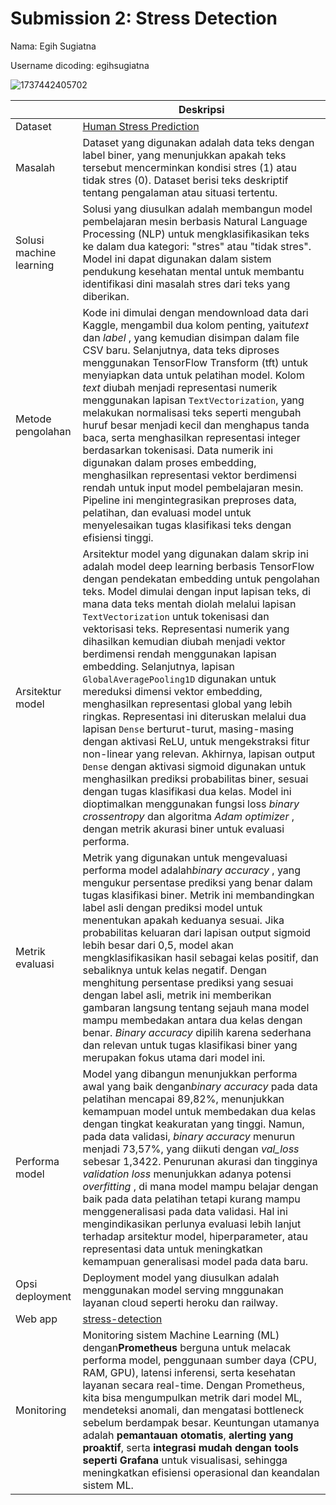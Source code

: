 # Submission 2: Stress Detection

Nama: Egih Sugiatna

Username dicoding: egihsugiatna

![1737442405702](https://storage.googleapis.com/kaggle-datasets-images/2961947/5100130/dddc8ae8e2864dcc95d830467e023383/dataset-cover.jpg?t=2023-03-03-14-07-22)

|                         | Deskripsi                                                                                                                                                                                                                                                                                                                                                                                                                                                                                                                                                                                                                                                                                                                                                                                                                                                                                                                                                                                                                                                                              |
| ----------------------- | -------------------------------------------------------------------------------------------------------------------------------------------------------------------------------------------------------------------------------------------------------------------------------------------------------------------------------------------------------------------------------------------------------------------------------------------------------------------------------------------------------------------------------------------------------------------------------------------------------------------------------------------------------------------------------------------------------------------------------------------------------------------------------------------------------------------------------------------------------------------------------------------------------------------------------------------------------------------------------------------------------------------------------------------------------------------------------------- |
| Dataset                 | [Human Stress Prediction](https://www.kaggle.com/datasets/kreeshrajani/human-stress-prediction)                                                                                                                                                                                                                                                                                                                                                                                                                                                                                                                                                                                                                                                                                                                                                                                                                                                                                                                                                                                           |
| Masalah                 | Dataset yang digunakan adalah data teks dengan label biner, yang menunjukkan apakah teks tersebut mencerminkan kondisi stres (1) atau tidak stres (0). Dataset berisi teks deskriptif tentang pengalaman atau situasi tertentu.                                                                                                                                                                                                                                                                                                                                                                                                                                                                                                                                                                                                                                                                                                                                                                                                                                                        |
| Solusi machine learning | Solusi yang diusulkan adalah membangun model pembelajaran mesin berbasis Natural Language Processing (NLP) untuk mengklasifikasikan teks ke dalam dua kategori: "stres" atau "tidak stres". Model ini dapat digunakan dalam sistem pendukung kesehatan mental untuk membantu identifikasi dini masalah stres dari teks yang diberikan.                                                                                                                                                                                                                                                                                                                                                                                                                                                                                                                                                                                                                                                                                                                                                 |
| Metode pengolahan       | Kode ini dimulai dengan mendownload data dari Kaggle, mengambil dua kolom penting, yaitu*text* dan  *label* , yang kemudian disimpan dalam file CSV baru. Selanjutnya, data teks diproses menggunakan TensorFlow Transform (tft) untuk menyiapkan data untuk pelatihan model. Kolom *text* diubah menjadi representasi numerik menggunakan lapisan `TextVectorization`, yang melakukan normalisasi teks seperti mengubah huruf besar menjadi kecil dan menghapus tanda baca, serta menghasilkan representasi integer berdasarkan tokenisasi. Data numerik ini digunakan dalam proses embedding, menghasilkan representasi vektor berdimensi rendah untuk input model pembelajaran mesin. Pipeline ini mengintegrasikan preproses data, pelatihan, dan evaluasi model untuk menyelesaikan tugas klasifikasi teks dengan efisiensi tinggi.                                                                                                                                                                                                                                       |
| Arsitektur model        | Arsitektur model yang digunakan dalam skrip ini adalah model deep learning berbasis TensorFlow dengan pendekatan embedding untuk pengolahan teks. Model dimulai dengan input lapisan teks, di mana data teks mentah diolah melalui lapisan `TextVectorization` untuk tokenisasi dan vektorisasi teks. Representasi numerik yang dihasilkan kemudian diubah menjadi vektor berdimensi rendah menggunakan lapisan embedding. Selanjutnya, lapisan `GlobalAveragePooling1D` digunakan untuk mereduksi dimensi vektor embedding, menghasilkan representasi global yang lebih ringkas. Representasi ini diteruskan melalui dua lapisan `Dense` berturut-turut, masing-masing dengan aktivasi ReLU, untuk mengekstraksi fitur non-linear yang relevan. Akhirnya, lapisan output `Dense` dengan aktivasi sigmoid digunakan untuk menghasilkan prediksi probabilitas biner, sesuai dengan tugas klasifikasi dua kelas. Model ini dioptimalkan menggunakan fungsi loss *binary crossentropy* dan algoritma  *Adam optimizer* , dengan metrik akurasi biner untuk evaluasi performa. |
| Metrik evaluasi         | Metrik yang digunakan untuk mengevaluasi performa model adalah*binary accuracy* , yang mengukur persentase prediksi yang benar dalam tugas klasifikasi biner. Metrik ini membandingkan label asli dengan prediksi model untuk menentukan apakah keduanya sesuai. Jika probabilitas keluaran dari lapisan output sigmoid lebih besar dari 0,5, model akan mengklasifikasikan hasil sebagai kelas positif, dan sebaliknya untuk kelas negatif. Dengan menghitung persentase prediksi yang sesuai dengan label asli, metrik ini memberikan gambaran langsung tentang sejauh mana model mampu membedakan antara dua kelas dengan benar. *Binary accuracy* dipilih karena sederhana dan relevan untuk tugas klasifikasi biner yang merupakan fokus utama dari model ini.                                                                                                                                                                                                                                                                                                                |
| Performa model          | Model yang dibangun menunjukkan performa awal yang baik dengan*binary accuracy* pada data pelatihan mencapai 89,82%, menunjukkan kemampuan model untuk membedakan dua kelas dengan tingkat keakuratan yang tinggi. Namun, pada data validasi, *binary accuracy* menurun menjadi 73,57%, yang diikuti dengan *val_loss* sebesar 1,3422. Penurunan akurasi dan tingginya *validation loss* menunjukkan adanya potensi  *overfitting* , di mana model mampu belajar dengan baik pada data pelatihan tetapi kurang mampu menggeneralisasi pada data validasi. Hal ini mengindikasikan perlunya evaluasi lebih lanjut terhadap arsitektur model, hiperparameter, atau representasi data untuk meningkatkan kemampuan generalisasi model pada data baru.                                                                                                                                                                                                                                                                                                                           |
| Opsi deployment         | Deployment model yang diusulkan adalah menggunakan model serving mnggunakan layanan cloud seperti heroku dan railway.                                                                                                                                                                                                                                                                                                                                                                                                                                                                                                                                                                                                                                                                                                                                                                                                                                                                                                                                                                  |
| Web app                 | [stress-detection](https://es-stress-58b7d6b8fb0e.herokuapp.com/v1/models/stress-model/metadata)                                                                                                                                                                                                                                                                                                                                                                                                                                                                                                                                                                                                                                                                                                                                                                                                                                                                                                                                                                                          |
| Monitoring              | Monitoring sistem Machine Learning (ML) dengan**Prometheus** berguna untuk melacak performa model, penggunaan sumber daya (CPU, RAM, GPU), latensi inferensi, serta kesehatan layanan secara real-time. Dengan Prometheus, kita bisa mengumpulkan metrik dari model ML, mendeteksi anomali, dan mengatasi bottleneck sebelum berdampak besar. Keuntungan utamanya adalah **pemantauan otomatis**, **alerting yang proaktif**, serta **integrasi mudah dengan tools seperti Grafana** untuk visualisasi, sehingga meningkatkan efisiensi operasional dan keandalan sistem ML.                                                                                                                                                                                                                                                                                                                                                                                                                                                                                   |
